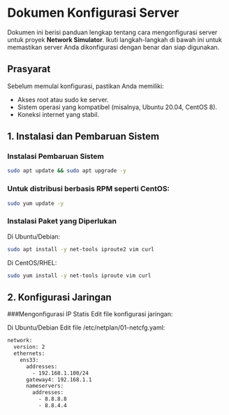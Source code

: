 # Dokumen Konfigurasi Server

Dokumen ini berisi panduan lengkap tentang cara mengonfigurasi server untuk proyek **Network Simulator**. Ikuti langkah-langkah di bawah ini untuk memastikan server Anda dikonfigurasi dengan benar dan siap digunakan.

## Prasyarat

Sebelum memulai konfigurasi, pastikan Anda memiliki:

- Akses root atau sudo ke server.
- Sistem operasi yang kompatibel (misalnya, Ubuntu 20.04, CentOS 8).
- Koneksi internet yang stabil.

## 1. Instalasi dan Pembaruan Sistem

### Instalasi Pembaruan Sistem

```bash
sudo apt update && sudo apt upgrade -y
```
### Untuk distribusi berbasis RPM seperti CentOS:

```bash
sudo yum update -y
```

### Instalasi Paket yang Diperlukan
Di Ubuntu/Debian:

```bash
sudo apt install -y net-tools iproute2 vim curl
```

Di CentOS/RHEL:

```bash
sudo yum install -y net-tools iproute vim curl
```

## 2. Konfigurasi Jaringan

###Mengonfigurasi IP Statis
Edit file konfigurasi jaringan:

Di Ubuntu/Debian
Edit file /etc/netplan/01-netcfg.yaml:

```bash
network:
  version: 2
  ethernets:
    ens33:
      addresses:
        - 192.168.1.100/24
      gateway4: 192.168.1.1
      nameservers:
        addresses:
          - 8.8.8.8
          - 8.8.4.4
```
